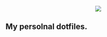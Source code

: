 <p align="center"> 
<img src="https://raw.githubusercontent.com/Morgareth99/Dotfiles/4ed3e219/Arch/logo.png">
</p>


## My persolnal  dotfiles.

